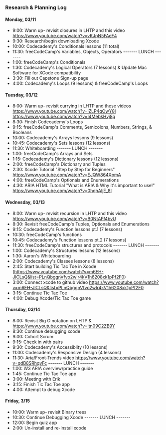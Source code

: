 ### Research & Planning Log
#### Monday, 03/11
* 9:00: Warm up- revisit closures in LHTP and this video https://www.youtube.com/watch?v=vKJpN5FAeF4
* 9:30: Research/begin downloading Xcode
* 10:00: Codecademy's Conditionals lessons (11 total)
* 11:30: freeCodeCamp's Variables, Objects, Operators 
------- LUNCH -------
* 1:00: freeCodeCamp's Conditionals
* 1:30: Codecademy's Logical Operators (7 lessons) & Update Mac Software for XCode compatibility 
* 3:30: Fill out Capstone Sign-up page
* 4:00: Codecademy's Loops (9 lessons) & freeCodeCamp's Loops

#### Tuesday, 03/12
* 8:00: Warm up- revisit currying in LHTP and these videos https://www.youtube.com/watch?v=iZLP4qOwY8I https://www.youtube.com/watch?v=I4MebkHvj8g
* 8:30: Finish Codecademy's Loops
* 9:15: freeCodeCamp's Comments, Semicolons, Numbers, Strings, & Booleans
* 10:00: Codecademy's Arrays lessons (9 lessons)
* 10:45: Codecademy's Sets lessons (12 lessons)
* 11:30: Whiteboarding
------- LUNCH -------
* 1:00: freeCodeCamp's Arrays and Sets
* 1:15: Codecademy's Dictionary lessons (12 lessons)
* 2:00: freeCodeCamp's Dictionary and Tuples 
* 2:30: Xcode Tutorial "Step by Step for Beginners" https://www.youtube.com/watch?v=EJQW864XpmA
* 4:00: freeCodeCamp's Optionals and Enumerations
* 4:30: ARIA HTML Tutorial "What is ARIA & Why it's important to use!" https://www.youtube.com/watch?v=0hqhAIjE_8I


#### Wednesday, 03/13
* 8:00: Warm up- revisit recursion in LHTP and this video https://www.youtube.com/watch?v=B0NtAFf4bvU
* 8:30: Revisit  freeCodeCamp's Tuples, Optionals and Enumerations
* 9:15: Codecademy's Function lessons pt.1 (7 lessons)
* 10:30: freeCodeCamp's functions
* 10:45: Codecademy's Function lessons pt.2 (7 lessons)
* 11:30: freeCodeCamp's structures and protocols 
------- LUNCH -------
* 1:00: Codecademy's Structures lessons (12 lessons)
* 1:30: Aaron's Whiteboarding
* 2:00: Codecademy's Classes lessons (8 lessons)
* 2:45: Start building Tic Tac Toe in Xcode (https://www.youtube.com/watch?v=m6EH-JlCLsQ&list=PLnQbggnVfvo2wIr4kV1h6208xk1pPf2F0)
* 3:00: Connect xcode to github video https://www.youtube.com/watch?v=m6EH-JlCLsQ&list=PLnQbggnVfvo2wIr4kV1h6208xk1pPf2F0
* 3:15: Continue Tic Tac Toe
* 4:00: Debug Xcode/Tic Tac Toe game

#### Thursday, 03/14
* 8:00: Revisit Big O notation on LHTP & https://www.youtube.com/watch?v=itn09C2ZB9Y
* 8:30: Continue debugging xcode
* 9:00: Cohort Scrum
* 9:15: Check in with pairs 
* 9:30: Codecademy's Accessiblity (10 lessons)
* 11:00: Codecademy's Responsive Design (4 lessons)
* 11:30: Aria/Front-Trends video https://www.youtube.com/watch?v=qdB8SRhqvFc
------- LUNCH -------
* 1:00: W3 ARIA overview/practice guide
* 1:45: Continue Tic Tac Toe app
* 3:00: Meeting with Erik
* 3:15: Finish Tic Tac Toe app
* 4:00: Attempt to debug Xcode

#### Friday, 3/15
* 10:00: Warm up- revisit Binary trees 
* 10:30: Continue Debugging Xcode
------- LUNCH -------
* 12:00: Begin quiz app
* 2:00: Un-install and re-install xcode